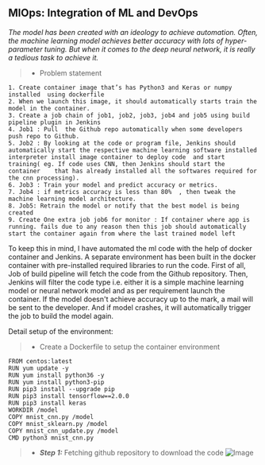 ## MlOps: Integration of ML and DevOps
*The model has been created with an ideology to achieve automation. Often, the machine learning model achieves better accuracy with lots of hyper-parameter tuning. But when it comes to the deep neural network, it is really a tedious task to achieve it.*

> - Problem statement
```
1. Create container image that’s has Python3 and Keras or numpy  installed  using dockerfile 
2. When we launch this image, it should automatically starts train the model in the container.
3. Create a job chain of job1, job2, job3, job4 and job5 using build pipeline plugin in Jenkins 
4. Job1 : Pull  the Github repo automatically when some developers push repo to Github.
5. Job2 : By looking at the code or program file, Jenkins should automatically start the respective machine learning software installed    interpreter install image container to deploy code  and start training( eg. If code uses CNN, then Jenkins should start the container    that has already installed all the softwares required for the cnn processing).
6. Job3 : Train your model and predict accuracy or metrics.
7. Job4 : if metrics accuracy is less than 80%  , then tweak the machine learning model architecture.
8. Job5: Retrain the model or notify that the best model is being created
9. Create One extra job job6 for monitor : If container where app is running. fails due to any reason then this job should automatically start the container again from where the last trained model left
```
To keep this in mind, I have automated the ml code with the help of docker container and  Jenkins. A separate environment has been built in the docker container with pre-installed required libraries to run the code. First of all, Job of build pipeline will fetch the code from the Github repository. Then, Jenkins will filter the code type i.e. either it is a simple machine learning model or neural network model and as per requirement launch the container. If the model doesn't achieve accuracy up to the mark, a mail will be sent to the developer. And if model crashes, it will automatically trigger the job to build the model again.

Detail setup of the environment:

> - Create a Dockerfile to setup the container environment
```
FROM centos:latest
RUN yum update -y
RUN yum install python36 -y
RUN yum install python3-pip
RUN pip3 install --upgrade pip
RUN pip3 install tensorflow==2.0.0
RUN pip3 install keras
WORKDIR /model
COPY mnist_cnn.py /model
COPY mnist_sklearn.py /model
COPY mnist_cnn_update.py /model
CMD python3 mnist_cnn.py
```
> - ***Step 1:*** Fetching github repository to download the code
![Image](https://github.com/Shivamshiv/MlOps_code_optimization/tree/master/Images/job1.png)
